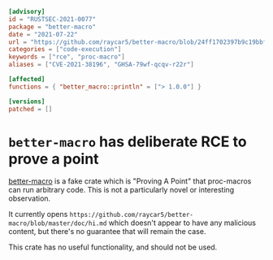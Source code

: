 ```toml
[advisory]
id = "RUSTSEC-2021-0077"
package = "better-macro"
date = "2021-07-22"
url = "https://github.com/raycar5/better-macro/blob/24ff1702397b9c19bbfa4c660e2316cd77d3b900/src/lib.rs#L36-L38"
categories = ["code-execution"]
keywords = ["rce", "proc-macro"]
aliases = ["CVE-2021-38196", "GHSA-79wf-qcqv-r22r"]

[affected]
functions = { "better_macro::println" = ["> 1.0.0"] }

[versions]
patched = []
```

# `better-macro` has deliberate RCE to prove a point

[better-macro](https://crates.io/crates/better-macro) is a fake crate which is
"Proving A Point" that proc-macros can run arbitrary code. This is not a particularly
novel or interesting observation.

It currently opens `https://github.com/raycar5/better-macro/blob/master/doc/hi.md`
which doesn't appear to have any malicious content, but there's no guarantee that
will remain the case.

This crate has no useful functionality, and should not be used.
